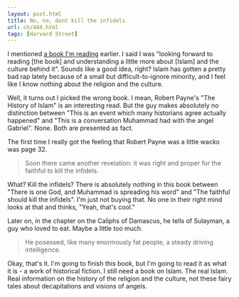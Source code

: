 ```yaml
---
layout: post.html
title: No, no, dont kill the infidels
url: ch/484.html
tags: [Harvard Street]
---
```

I mentioned [a book I'm reading](http://columbiaheights.complainthub.com/articles/2007/04/11/new-book) earlier. I said I was "looking forward to reading [the book] and understanding a little more about [Islam] and the culture behind it". Sounds like a good idea, right? Islam has gotten a pretty bad rap lately because of a small but difficult-to-ignore minority, and I feel like I know nothing about the religion and the culture. 

Well, it turns out I picked the wrong book. I mean, Robert Payne's "The History of Islam" is an interesting read. But the guy makes absolutely no distinction between "This is an event which many historians agree actually happened" and "This is a conversation Muhammad had with the angel Gabriel". None. Both are presented as fact.

The first time I really got the feeling that Robert Payne was a little wacko was page 32.

> Soon there came another revelation: it was right and proper for the faithful to kill the infidels.

What? Kill the infidels? There is absolutely nothing in this book between "There is one God, and Muhammad is spreading his word" and "The faithful should kill the infidels". I'm just not buying that. No one in their right mind looks at that and thinks, "Yeah, that's cool."

Later on, in the chapter on the Caliphs of Damascus, he tells of Sulayman, a guy who loved to eat. Maybe a little too much.

> He posessed, like many enormously fat people, a steady driving intelligence.

Okay, that's it. I'm going to finish this book, but I'm going to read it as what it is - a work of historical fiction. I still need a book on Islam. The real Islam. Real information on the history of the religion and the culture, not these fairy tales about decapitations and visions of angels.
